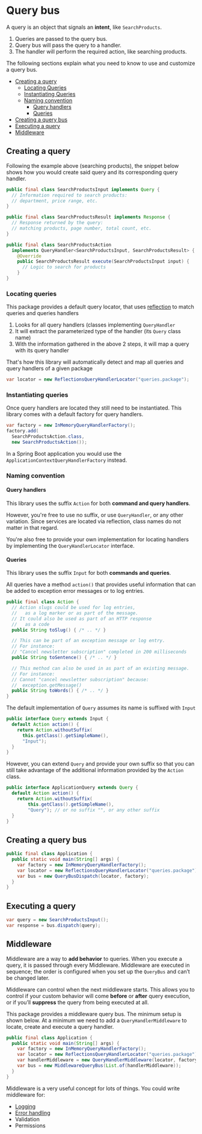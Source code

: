 # Query bus

A query is an object that signals an **intent**, like `SearchProducts`.

1. Queries are passed to the query bus.
2. Query bus will pass the query to a handler.
3. The handler will perform the required action, like searching products.

The following sections explain what you need to know to use and customize a query bus.

- [Creating a query](#creating-a-query)
    - [Locating Queries](#locating-queries)
    - [Instantiating Queries](#instantiating-queries)
    - [Naming convention](#naming-convention)
        - [Query handlers](#query-handlers)
        - [Queries](#queries)
- [Creating a query bus](#creating-a-query-bus)
- [Executing a query](#executing-a-query)
- [Middleware](#middleware)

## Creating a query

Following the example above (searching products), the snippet below shows how you would create said query and its corresponding query handler.

```java
public final class SearchProductsInput implements Query {
  // Information required to search products: 
  // department, price range, etc.
}

public final class SearchProductsResult implements Response {
  // Response returned by the query:
  // matching products, page number, total count, etc.
}

public final class SearchProductsAction 
  implements QueryHandler<SearchProductsInput, SearchProductsResult> {
    @Override
    public SearchProductsResult execute(SearchProductsInput input) {
      // Logic to search for products
    }
}
```

### Locating queries

This package provides a default query locator, that uses [reflection](https://github.com/ronmamo/reflections) to match queries and queries handlers

1. Looks for all query handlers (classes implementing `QueryHandler`
2. It will extract the parameterized type of the handler (its `Query` class name)
3. With the information gathered in the above 2 steps, it will map a query with its query handler

That's how this library will automatically detect and map all queries and query handlers of a given package

```java
var locator = new ReflectionsQueryHandlerLocator("queries.package");
```

### Instantiating queries

Once query handlers are located they still need to be instantiated.
This library comes with a default factory for query handlers.

```java
var factory = new InMemoryQueryHandlerFactory();
factory.add(
  SearchProductsAction.class,
  new SearchProductsAction());
```

In a Spring Boot application you would use the `ApplicationContextQueryHandlerFactory` instead.

### Naming convention

#### Query handlers

This library uses the suffix `Action` for both **command and query handlers**.

However, you're free to use no suffix, or use `QueryHandler`, or any other variation.
Since services are located via reflection, class names do not matter in that regard.

You're also free to provide your own implementation for locating handlers by implementing the `QueryHandlerLocator` interface.

#### Queries

This library uses the suffix `Input` for both **commands and queries**.

All queries have a method `action()` that provides useful information that can be added to exception error messages or to log entries.

```java
public final class Action {
  // Action slugs could be used for log entries, 
  //   as a log marker or as part of the message. 
  // It could also be used as part of an HTTP response 
  //   as a code
  public String toSlug() { /* .. */ }

  // This can be part of an exception message or log entry.
  // For instance:
  // "Cancel newsletter subscription" completed in 200 milliseconds
  public String toSentence() { /* .. */ }

  // This method can also be used in as part of an existing message.
  // For instance:
  // Cannot "cancel newsletter subscription" because:
  //  exception.getMessage()  
  public String toWords() { /* .. */ }
}
```

The default implementation of `Query` assumes its name is suffixed with `Input`

```java
public interface Query extends Input {
  default Action action() {
    return Action.withoutSuffix(
      this.getClass().getSimpleName(),
      "Input");
  }
}
```

However, you can extend `Query` and provide your own suffix so that you can still take advantage of the additional information provided by the `Action` class.

```java
public interface ApplicationQuery extends Query {
  default Action action() {
    return Action.withoutSuffix(
        this.getClass().getSimpleName(), 
        "Query"); // or no suffix "", or any other suffix
  }
}
```

## Creating a query bus

```java
public final class Application {
  public static void main(String[] args) {
    var factory = new InMemoryQueryHandlerFactory();
    var locator = new ReflectionsQueryHandlerLocator("queries.package");
    var bus = new QueryBusDispatch(locator, factory);
  }
}
```

## Executing a query

```java
var query = new SearchProductsInput();
var response = bus.dispatch(query);
```

## Middleware

Middleware are a way to **add behavior** to queries.
When you execute a query, it is passed through every Middleware.
Middleware are executed in sequence; the order is configured when you set up the `QueryBus` and can’t be changed later.

Middleware can control when the next middleware starts.
This allows you to control if your custom behavior will come **before** or **after** query execution, or if you’ll **suppress** the query from being executed at all.

This package provides a middleware query bus.
The minimum setup is shown below.
At a minimum we need to add a `QueryHandlerMiddleware` to locate, create and execute a query handler.


```java
public final class Application {
  public static void main(String[] args) {
    var factory = new InMemoryQueryHandlerFactory();
    var locator = new ReflectionsQueryHandlerLocator("queries.package");
    var handlerMiddleware = new QueryHandlerMiddleware(locator, factory);
    var bus = new MiddlewareQueryBus(List.of(handlerMiddleware));
  }
}
```


Middleware is a very useful concept for lots of things.
You could write middleware for:

- [Logging](https://github.com/MontealegreLuis/service-buses/blob/main/docs/query-bus/logging.md)
- [Error handling](https://github.com/MontealegreLuis/service-buses/blob/main/docs/query-bus/error-handler.md)
- Validation
- Permissions
